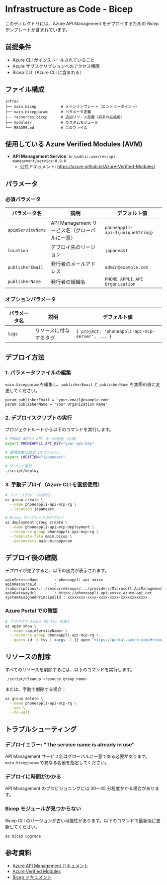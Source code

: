 # Infrastructure as Code - Bicep

このディレクトリには、Azure API Management をデプロイするための Bicep テンプレートが含まれています。

## 前提条件

- Azure CLI がインストールされていること
- Azure サブスクリプションへのアクセス権限
- Bicep CLI（Azure CLI に含まれる）

## ファイル構成

```
infra/
├── main.bicep           # メインテンプレート（エントリーポイント）
├── main.bicepparam      # パラメータ定義
├── resources.bicep      # 追加リソース定義（将来の拡張用）
├── modules/             # カスタムモジュール
└── README.md            # このファイル
```

## 使用している Azure Verified Modules (AVM)

- **API Management Service**: `br/public:avm/res/api-management/service:0.9.0`
  - 公式ドキュメント: https://azure.github.io/Azure-Verified-Modules/

## パラメータ

### 必須パラメータ

| パラメータ名 | 説明 | デフォルト値 |
|------------|------|------------|
| `apimServiceName` | API Management サービス名（グローバルに一意） | `phoneappli-api-${uniqueString}` |
| `location` | デプロイ先のリージョン | `japaneast` |
| `publisherEmail` | 発行者のメールアドレス | `admin@example.com` |
| `publisherName` | 発行者の組織名 | `PHONE APPLI API Organization` |

### オプションパラメータ

| パラメータ名 | 説明 | デフォルト値 |
|------------|------|------------|
| `tags` | リソースに付与するタグ | `{ project: 'phoneappli-api-mcp-server', ... }` |

## デプロイ方法

### 1. パラメータファイルの編集

`main.bicepparam` を編集し、`publisherEmail` と `publisherName` を実際の値に変更してください。

```bicep
param publisherEmail = 'your-email@example.com'
param publisherName = 'Your Organization Name'
```

### 2. デプロイスクリプトの実行

プロジェクトルートから以下のコマンドを実行します。

```bash
# PHONE APPLI API キーの設定（必須）
export PHONEAPPLI_API_KEY="your-api-key"

# 環境変数の設定（オプション）
export LOCATION="japaneast"

# デプロイ実行
./script/deploy
```

### 3. 手動デプロイ（Azure CLI を直接使用）

```bash
# リソースグループの作成
az group create \
  --name phoneappli-api-mcp-rg \
  --location japaneast

# Bicep テンプレートのデプロイ
az deployment group create \
  --name phoneappli-api-mcp-deployment \
  --resource-group phoneappli-api-mcp-rg \
  --template-file main.bicep \
  --parameters main.bicepparam
```

## デプロイ後の確認

デプロイが完了すると、以下の出力が表示されます。

```
apimServiceName       : phoneappli-api-xxxxx
apimResourceId        : /subscriptions/.../resourceGroups/.../providers/Microsoft.ApiManagement/service/...
apimGatewayUrl        : https://phoneappli-api-xxxxx.azure-api.net
systemAssignedPrincipalId : xxxxxxxx-xxxx-xxxx-xxxx-xxxxxxxxxxxx
```

### Azure Portal での確認

```bash
# ブラウザで Azure Portal を開く
az apim show \
  --name <apimServiceName> \
  --resource-group phoneappli-api-mcp-rg \
  --query id -o tsv | xargs -I {} open "https://portal.azure.com/#resource{}"
```

## リソースの削除

すべてのリソースを削除するには、以下のコマンドを実行します。

```bash
./script/cleanup <resouce_group_name>
```

または、手動で削除する場合：

```bash
az group delete \
  --name phoneappli-api-mcp-rg \
  --yes \
  --no-wait
```

## トラブルシューティング

### デプロイエラー: "The service name is already in use"

API Management サービス名はグローバルに一意である必要があります。`main.bicepparam` で異なる名前を指定してください。

### デプロイに時間がかかる

API Management のプロビジョニングには 30〜45 分程度かかる場合があります。

### Bicep モジュールが見つからない

Bicep CLI のバージョンが古い可能性があります。以下のコマンドで最新版に更新してください。

```bash
az bicep upgrade
```

## 参考資料

- [Azure API Management ドキュメント](https://learn.microsoft.com/ja-jp/azure/api-management/)
- [Azure Verified Modules](https://azure.github.io/Azure-Verified-Modules/)
- [Bicep ドキュメント](https://learn.microsoft.com/ja-jp/azure/azure-resource-manager/bicep/)
